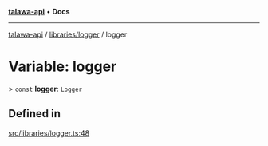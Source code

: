 [**talawa-api**](../../../README.md) • **Docs**

***

[talawa-api](../../../modules.md) / [libraries/logger](../README.md) / logger

# Variable: logger

\> `const` **logger**: `Logger`

## Defined in

[src/libraries/logger.ts:48](https://github.com/PalisadoesFoundation/talawa-api/blob/7fc9f13527dc6ead651f268e58527dcc279b95bc/src/libraries/logger.ts#L48)
